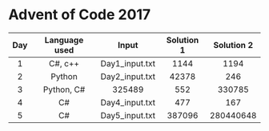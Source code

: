 # Advent of Code 2017

| Day | Language used | Input | Solution 1 | Solution 2 |
| :-: | :-----------: | :---: | :--------: | :--------: |
| 1 | C#, c++ | Day1_input.txt | 1144 | 1194 |
| 2 | Python | Day2_input.txt | 42378 | 246 |
| 3 | Python, C# | 325489 | 552 | 330785 |
| 4 | C# | Day4_input.txt | 477 | 167 |
| 5 | C# | Day5_input.txt | 387096 | 280440648 |
